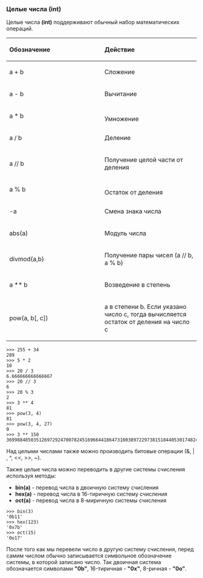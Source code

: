 ### Целые числа (int)

Целые числа **(int)** поддерживают обычный набор математических операций.

<table>
<col width="50%" />
<col width="50%" />
<thead>
<tr class="header">
<th align="left"><p></p>
<p>Обозначение</p></th>
<th align="left"><p></p>
<p>Действие</p></th>
</tr>
</thead>
<tbody>
<tr class="odd">
<td align="left"><p></p>
<p>a + b<br /></p></td>
<td align="left"><p></p>
<p>Сложение<br /></p></td>
</tr>
<tr class="even">
<td align="left"><p></p>
<p>a - b<br /></p></td>
<td align="left"><p></p>
<p>Вычитание<br /></p></td>
</tr>
<tr class="odd">
<td align="left"><p></p>
<p>a * b<br /></p></td>
<td align="left"><p></p>
Умножение<br /></td>
</tr>
<tr class="even">
<td align="left"><p></p>
<p>a / b<br /></p></td>
<td align="left"><p></p>
<p>Деление<br /></p></td>
</tr>
<tr class="odd">
<td align="left"><p></p>
<p>a // b<br /></p></td>
<td align="left"><p></p>
<p>Получение целой части от деления<br /></p></td>
</tr>
<tr class="even">
<td align="left"><p></p>
<p>a % b<br /></p></td>
<td align="left"><p></p>
Остаток от деления<br /></td>
</tr>
<tr class="odd">
<td align="left"><p></p>
<p>-a</p></td>
<td align="left"><p></p>
<p>Смена знака числа<br /></p></td>
</tr>
<tr class="even">
<td align="left"><p></p>
<p>abs(a)</p></td>
<td align="left"><p></p>
<p>Модуль числа<br /></p></td>
</tr>
<tr class="odd">
<td align="left"><p></p>
<p>divmod(a,b)</p></td>
<td align="left"><p></p>
<p>Получение пары чисел (a // b, a % b)<br /></p></td>
</tr>
<tr class="even">
<td align="left"><p></p>
<p>a ** b</p></td>
<td align="left"><p>Возведение в степень</p></td>
</tr>
<tr class="odd">
<td align="left"><p></p>
<p>pow(a, b[, c])<br /></p></td>
<td align="left"><p></p>
<p>a в степени b. Если указано число c, тогда вычисляется остаток от деления на число c<br /></p></td>
</tr>
</tbody>
</table>

``` {.language-python}
>>> 255 + 34
289
>>> 5 * 2
10
>>> 20 / 3
6.666666666666667
>>> 20 // 3
6
>>> 20 % 3
2
>>> 3 ** 4
81
>>> pow(3, 4)
81
>>> pow(3, 4, 27)
0
>>> 3 ** 150
369988485035126972924700782451696644186473100389722973815184405301748249
```

Над целыми числами также можно производить битовые операции (&, | , \^, \<\<, \>\>, \~).

Также целые числа можно переводить в другие системы счисления используя методы:

-   **bin(a)** - перевод числа в двоичную систему счисления
-   **hex(a)** - перевод числа в 16-тиричную систему счисления
-   **oct(a)** - перевод числа в 8-миричную системы счисления

``` {.language-python}
>>> bin(3)
'0b11'
>>> hex(123)
'0x7b'
>>> oct(15)
'0o17'
```

После того как мы перевели число в другую систему счисления, перед самим числом обычно записывается символьное обозначение системы, в которой записано число. Так двоичная система обозначается символами **"0b"**, 16-тиричная - **"0x"**, 8-ричная - **"0o"**.
